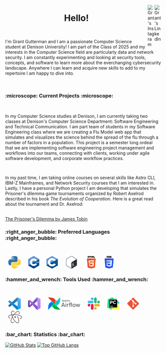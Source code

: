 </a><a href="https://www.linkedin.com/in/grant-gutterman/" target="_blank" rel="nofollow"><img align="right" alt="Grant's LinkedIn" width="22px" src="https://cdn.jsdelivr.net/npm/simple-icons@v3/icons/linkedin.svg" /></a><a href="https://www.instagram.com/grantgutterman/" target="_blank" rel="nofollow"><img align="right" alt="Grant's Instagram" width="22px" src="https://cdn.jsdelivr.net/npm/simple-icons@v3/icons/instagram.svg" /></a>

<h1 align="center">Hello!</h1>

<br>

<p align="left">
  I'm Grant Gutterman and I am a passionate Computer Science student at Denison University! I am part of the Class of 2025 and my interests in the Computer Science field are particularly data and network security. I am constantly experimenting and looking at security tools, concepts, and software to learn more about the everchanging cybersecurity landscape. Anywhere I can learn and acquire new skills to add to my repertoire I am happy to dive into.
</p>
<br>
<h3>
  :microscope: Current Projects :microscope:
</h3>  
<br>
<p align="left">
In my Computer Science studies at Denison, I am currently taking two classes at Denison's Computer Science Department: Software Engineering and Technical Communication. I am part team of students in my Software Engineering class where we are creating a Flu Model web app that simulates and visualizes the science behind the spread of the flu through a number of factors in a population. This project is a semester long ordeal that we are implementing software engineering project management and workflows into our teams, connecting with clients, working under agile software development, and corporate workflow practices. 
</p>
<br>
<p align="left">
In my past time, I am taking online courses on several skills like Astro CLI, IBM-Z Mainframes, and Network Security courses that I am interested in. Lastly, I have a personal Python project I am developing that simulates the Prisoner's dilemma game tournaments organized by Robert Axelrod described in his book <i>The Evolution of Cooperation</i>. Here is a great read about the tournament and Dr. Axelrod:
</p>
<br>
<a href="https://heritage.umich.edu/stories/the-prisoners-dilemma/">The Prisoner's Dilemma by James Tobin</a>
</p>
<h3>
  :right_anger_bubble: Preferred Languages :right_anger_bubble:
</h3>
<br>
<p>
  <img src="https://github.com/shaurya-src/shaurya-src/blob/main/Assets/python.png" height=40 hspace=10>
  <img src="https://github.com/shaurya-src/shaurya-src/blob/main/Assets/cpp.png" height=40 hspace=10>
  <img src="https://github.com/grantquo/grantquo/blob/98dd28a0d832e2ea03e7694569959e564633f892/C_Programming_Language.svg.png" height=40 hspace=10>
  <img src="https://github.com/grantquo/grantquo/blob/98dd28a0d832e2ea03e7694569959e564633f892/Bash_Logo_Colored.svg.png" height=40 hspace=10>
  <img src="https://github.com/grantquo/grantquo/blob/98dd28a0d832e2ea03e7694569959e564633f892/HTML5_logo_and_wordmark.svg.png" height=40 hspace=10>
  <img src="https://github.com/grantquo/grantquo/blob/98dd28a0d832e2ea03e7694569959e564633f892/CSS3_logo_and_wordmark.svg.png" height=40 hspace=10>
</p>

<h3>
  :hammer_and_wrench: Tools Used :hammer_and_wrench:
</h3>
<br>
<p>
  <img src="https://github.com/grantquo/grantquo/blob/3b275f246275e70bf30117319c1ff73bc81c2b16/Visual_Studio_Code_1.35_icon.svg.png" height=40 hspace=10>
  <img src="https://github.com/grantquo/grantquo/blob/3b275f246275e70bf30117319c1ff73bc81c2b16/Visual_Studio_Icon_2019.svg.png" height=40 hspace=10>
  <img src="https://github.com/grantquo/grantquo/blob/3b275f246275e70bf30117319c1ff73bc81c2b16/AirflowLogo.png" height=40 hspace=10>
  <img src="https://github.com/grantquo/grantquo/blob/3b275f246275e70bf30117319c1ff73bc81c2b16/Slack_icon_2019.svg.png" height=40 hspace=10>
  <img src="https://github.com/grantquo/grantquo/blob/3b275f246275e70bf30117319c1ff73bc81c2b16/PyCharm_Icon.svg.png" height=40 hspace=10>
  <img src="https://github.com/grantquo/grantquo/blob/3b275f246275e70bf30117319c1ff73bc81c2b16/Git_icon.svg.png" height=40 hspace=10>
  <img src="https://github.com/grantquo/grantquo/blob/3b275f246275e70bf30117319c1ff73bc81c2b16/Atom_editor_logo.svg.png" height=40 hspace=10>
</p>

<h3>
  :bar_chart: Statistics :bar_chart:
</h3>

[![GitHub Stats](https://github-readme-stats.vercel.app/api?username=grantquo&show_icons=true&theme=dark)](https://github.com/grantquo/github-readme-stats)
[![Top GitHub Langs](https://github-readme-stats.vercel.app/api/top-langs/?username=grantquo&layout=pie&theme=dark)](https://github.com/grantquo/github-readme-stats)
